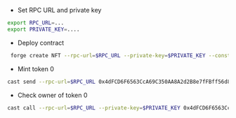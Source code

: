 - Set RPC URL and private key

```bash
export RPC_URL=...
export PRIVATE_KEY=....
```

- Deploy contract

```bash
 forge create NFT --rpc-url=$RPC_URL --private-key=$PRIVATE_KEY --constructor-args "MY NFT" "MNFT"
```

- Mint token 0

```bash
cast send --rpc-url=$RPC_URL 0x4dFCD6F6563CcA69C350AA8A2d2B8e7fFBff56d8  "mintTo(address)" 0xB370092982cD3eA334032a53326F57565D55a793  --private-key=$PRIVATE_KEY
```

- Check owner of token 0

```bash
cast call --rpc-url=$RPC_URL --private-key=$PRIVATE_KEY 0x4dFCD6F6563CcA69C350AA8A2d2B8e7fFBff56d8  "ownerOf(uint256)" 0
```
